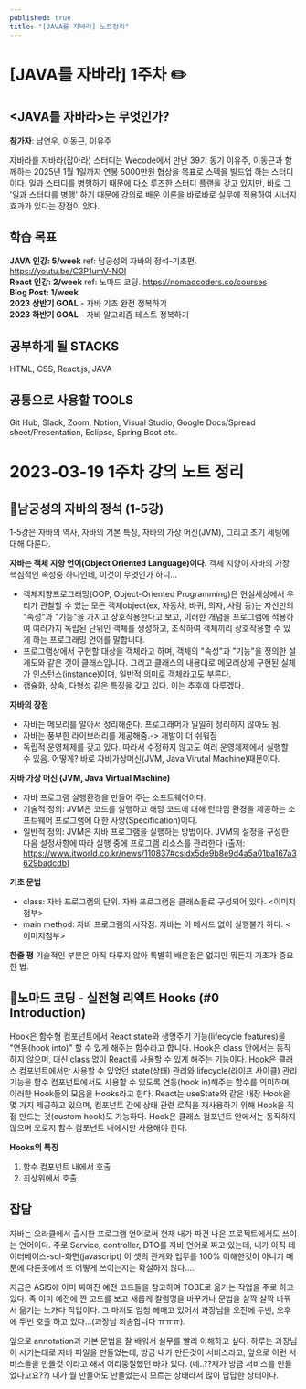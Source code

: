 ```yaml
---
published: true
title: "[JAVA를 자바라] 노트정리"
---
```


# [JAVA를 자바라] 1주차 ✏️

## <JAVA를 자바라>는 무엇인가?
**참가자**: 남연우, 이동근, 이유주

자바라를 자바라(잡아라) 스터디는 Wecode에서 만난 39기 동기 이유주, 이동근과 함께하는 2025년 1월 1일까지 연봉 5000만원 협상을 목표로 스펙을 빌드업 하는 스터디이다.
일과 스터디를 병행하기 때문에 다소 루즈한 스터디 플랜을 갖고 있지만, 바로 그 '일과 스터디를 병행' 하기 때문에 강의로 배운 이론을 바로바로 실무에 적용하여 시너지 효과가 있다는 장점이 있다.

## 학습 목표
 **JAVA 인강: 5/week**
    ref:  남궁성의 자바의 정석-기초편. https://youtu.be/C3P1umV-NOI <br/>
 **React 인강: 2/week**
    ref: 노마드 코딩. https://nomadcoders.co/courses <br/>
 **Blog Post: 1/week**<br/>
 **2023 상반기 GOAL** - 자바 기초 완전 정복하기<br/>
 **2023 하반기 GOAL** - 자바 알고리즘 테스트 정복하기<br/>

## 공부하게 될 STACKS
HTML, CSS, React.js, JAVA

## 공통으로 사용할 TOOLS
Git Hub, Slack, Zoom, Notion, Visual Studio, Google Docs/Spread sheet/Presentation, Eclipse, Spring Boot etc.



# 2023-03-19 1주차 강의 노트 정리

## 📌남궁성의 자바의 정석 (1-5강)
1-5강은 자바의 역사, 자바의 기본 특징, 자바의 가상 머신(JVM), 그리고 초기 세팅에 대해 다룬다. 


**자바는 객체 지향 언어(Object Oriented Language)이다.** 객체 지향이 자바의 가장 핵심적인 속성중 하나인데, 이것이 무엇인가 하니...
- 객체지향프로그래밍(OOP, Object-Oriented Programming)은 현실세상에서 우리가 관찰할 수 있는 모든 객체object(ex, 자동차, 바퀴, 의자, 사람 등)는 자신만의 "속성"과 "기능"을 가지고 상호작용한다고 보고, 이러한 개념을 프로그램에 적용하여 여러가지 독립된 단위인 객체를 생성하고, 조작하여 객체끼리 상호작용할 수 있게 하는 프로그래밍 언어를 말합니다. 
- 프로그램상에서 구현할 대상을 객체라고 하며, 객체의 "속성"과 "기능"을 정의한 설계도와 같은 것이 클래스입니다. 그리고 클래스의 내용대로 메모리상에 구현된 실체가 인스턴스(instance)이며, 일반적 의미로 객체라고도 부른다.
- 캡슐화, 상속, 다형성 같은 특징을 갖고 있다. 이는 추후에 다루겠다.

**자바의 장점**
- 자바는 메모리를 알아서 정리해준다. 프로그래머가 일일히 정리하지 않아도 됨.
- 자바는 풍부한 라이브러리를 제공해줌.-> 개발이 더 쉬워짐
- 독립적 운영체제를 갖고 있다. 따라서 수정하지 않고도 여러 운영체제에서 실행할 수 있음. 어떻게? 바로 자바가상머신(JVM, Java Virutal Machine)때문이다.

**자바 가상 머신 (JVM, Java Virtual Machine)**
- 자바 프로그램 실행환경을 만들어 주는 소프트웨어이다.
- 기술적 정의: JVM은 코드를 실행하고 해당 코드에 대해 런타임 환경을 제공하는 소프트웨어 프로그램에 대한 사양(Specification)이다.
- 일반적 정의: JVM은 자바 프로그램을 실행하는 방법이다. JVM의 설정을 구성한 다음 설정사항에 따라 실행 중에 프로그램 리소스를 관리한다 (출저: https://www.itworld.co.kr/news/110837#csidx5de9b8e9d4a5a01ba167a3629badcdb)

**기초 문법**
- class: 자바 프로그램의 단위. 자바 프로그램은 클래스들로 구성되어 있다.
<이미지첨부>
- main method: 자바 프로그램의 시작점. 자바는 이 메서드 없이 실행불가 하다.
<이미지첨부>

**한줄 평**
기술적인 부분은 아직 다루지 않아 특별히 배운점은 없지만 뭐든지 기초가 중요한 법.


## 📌노마드 코딩 - 실전형 리액트 Hooks (#0 Introduction)
 Hook은 함수형 컴포넌트에서 React state와 생명주기 기능(lifecycle features)을 "연동(hook into)" 할 수 있게 해주는 함수라고 합니다. Hook은 class 안에서는 동작하지 않으며, 대신 class 없이 React를 사용할 수 있게 해주는 기능이다.
 Hook은 클래스 컴포넌트에서만 사용할 수 있었던 state(상태) 관리와 lifecycle(라이프 사이클) 관리 기능을 함수 컴포넌트에서도 사용할 수 있도록 연동(hook in)해주는 함수를 의미하며, 이러한 Hook들의 모음을 Hooks라고 한다.
 React는 useState와 같은 내장 Hook을 몇 가지 제공하고 있으며, 컴포넌트 간에 상태 관련 로직을 재사용하기 위해 Hook을 직접 만드는 것(custom hook)도 가능하다. Hook은 클래스 컴포넌트 안에서는 동작하지 않으며 오로지 함수 컴포넌트 내에서만 사용해야 한다. 
 
**Hooks의 특징**
1. 함수 컴포넌트 내에서 호출
2. 최상위에서 호출


## 잡담

자바는 오라클에서 출시한 프로그램 언어로써 현재 내가 파견 나온 프로젝트에서도 쓰이는 언어이다. 
주로 Service, controller, DTO를 자바 언어로 짜고 있는데, 내가 아직 데이터베이스-sql-화면(javascript) 이 셋의 관계와 업무를 100% 이해한것이 아니기 때문에 다른곳에서 또 어떻게 쓰이는지는 확실하지 않다.... 

지금은 ASIS에 이미 짜여진 예전 코드들을 참고하여 TOBE로 옮기는 작업을 주로 하고 있다. 즉 이미 예전에 짠 코드를 보고 새롭게 칼럼명을 바꾸거나 문법을 살짝 살짝 바꿔서 옮기는 노가다 작업이다. 그 마저도 엄청 헤매고 있어서 과장님을 오전에 두번, 오후에 두번 호출 하고 있다...(과장님 죄송합니다 ㅠㅠㅠ).

앞으로 annotation과 기본 문법을 잘 배워서 실무를 빨리 이해하고 싶다. 
하루는 과장님이 시키는대로 자바 파일을 만들었는데, 방금 내가 만든것이 서비스라고, 앞으로 이런 서비스들을 만들것 이라고 해서 어리둥절했던 바가 있다. (네..??제가 방금 서비스를 만들었다고요??)
내가 뭘 만들어도 만들었는지 모르는 상태라서 많이 답답한 상태이다.
